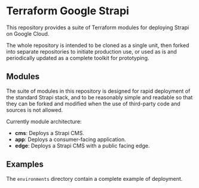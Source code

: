 # Terraform Google Strapi

This repository provides a suite of Terraform modules for deploying Strapi on
Google Cloud.

The whole repository is intended to be cloned as a single unit, then forked into
separate repositories to initiate production use, or used as is and periodically
updated as a complete toolkit for prototyping.

## Modules

The suite of modules in this repository is designed for rapid deployment of the
standard Strapi stack, and to be reasonably simple and readable so that they can
be forked and modified when the use of third-party code and sources is not
allowed.

Currently module architecture:

- **cms**: Deploys a Strapi CMS.
- **app**: Deploys a consumer-facing application.
- **edge**: Deploys a Strapi CMS with a public facing edge.

## Examples

The `environments` directory contain a complete example of deployment.
